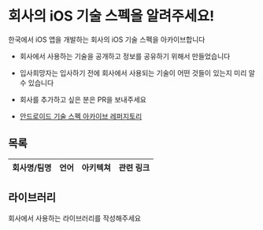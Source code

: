 # 회사의 iOS 기술 스펙을 알려주세요!
한국에서 iOS 앱을 개발하는 회사의 iOS 기술 스펙을 아카이브합니다

- 회사에서 사용하는 기술을 공개하고 정보를 공유하기 위해서 만들었습니다
- 입사희망자는 입사하기 전에 회사에서 사용되는 기술이 어떤 것들이 있는지 미리 알 수 있습니다
- 회사를 추가하고 싶은 분은 PR을 보내주세요

- [안드로이드 기술 스펙 아카이브 레퍼지토리](https://github.com/sjjeong/android-tech-spec-in-korea-company)

## 목록
|회사명/팀명|언어|아키텍쳐|관련 링크|
|:-:|:-:|:-:|:-:|

## 라이브러리
회사에서 사용하는 라이브러리를 작성해주세요
